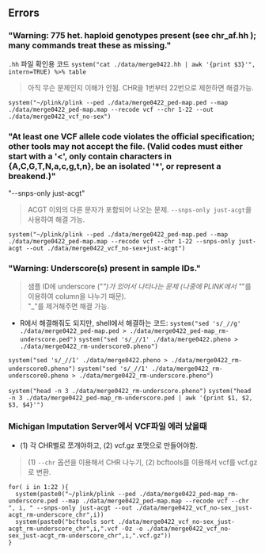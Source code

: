 ## Errors


### "Warning: 775 het. haploid genotypes present (see chr_af.hh ); many commands treat these as missing."

`.hh` 파일 확인용 코드
``` system("cat ./data/merge0422.hh | awk '{print $3}'", intern=TRUE) %>% table ```

> 아직 무슨 문제인지 이해가 안됨. CHR을 1번부터 22번으로 제한하면 해결가능.

```system("~/plink/plink --ped ./data/merge0422_ped-map.ped --map ./data/merge0422_ped-map.map --recode vcf --chr 1-22 --out ./data/merge0422_vcf_no-sex")```



### "At least one VCF allele code violates the official specification; other tools may not accept the file. (Valid codes must either start with a '<', only contain characters in {A,C,G,T,N,a,c,g,t,n}, be an isolated '*', or represent a breakend.)"
"--snps-only just-acgt"

> ACGT 이외의 다른 문자가 포함되어 나오는 문제. `--snps-only just-acgt`을 사용하여 해결 가능.

``` system("~/plink/plink --ped ./data/merge0422_ped-map.ped --map ./data/merge0422_ped-map.map --recode vcf --chr 1-22 --snps-only just-acgt --out ./data/merge0422_vcf_no-sex+just-acgt") ```


### "Warning: Underscore(s) present in sample IDs."

> 샘플 ID에 underscore ("_")가 있어서 나타나는 문제 (나중에 PLINK에서 "_"를 이용하여 column을 나누기 때문). <br>
> "_"를 제거해주면 해결 가능.

- R에서 해결해줘도 되지만, shell에서 해결하는 코드:
```system("sed 's/_//g' ./data/merge0422_ped-map.ped > ./data/merge0422_ped-map_rm-underscore.ped")```
```system("sed 's/_//1' ./data/merge0422.pheno > ./data/merge0422_rm-underscore0.pheno")```

```system("sed 's/_//1' ./data/merge0422.pheno > ./data/merge0422_rm-underscore0.pheno")```
```system("sed 's/_//1' ./data/merge0422_rm-underscore0.pheno > ./data/merge0422_rm-underscore.pheno")```

```system("head -n 3 ./data/merge0422_rm-underscore.pheno")```
```system("head -n 3 ./data/merge0422_ped-map_rm-underscore.ped | awk '{print $1, $2, $3, $4}'")```



### Michigan Imputation Server에서 VCF파일 에러 났을때

- (1) 각 CHR별로 쪼개야하고, (2) vcf.gz 포맷으로 만들어야함.
> (1) `--chr` 옵션을 이용해서 CHR 나누기, (2) bcftools를 이용해서 vcf를 vcf.gz로 변환.

```
for( i in 1:22 ){
  system(paste0("~/plink/plink --ped ./data/merge0422_ped-map_rm-underscore.ped --map ./data/merge0422_ped-map.map --recode vcf --chr ", i, " --snps-only just-acgt --out ./data/merge0422_vcf_no-sex_just-acgt_rm-underscore_chr",i))
  system(paste0("bcftools sort ./data/merge0422_vcf_no-sex_just-acgt_rm-underscore_chr",i,".vcf -Oz -o ./data/merge0422_vcf_no-sex_just-acgt_rm-underscore_chr",i,".vcf.gz"))
}
```
